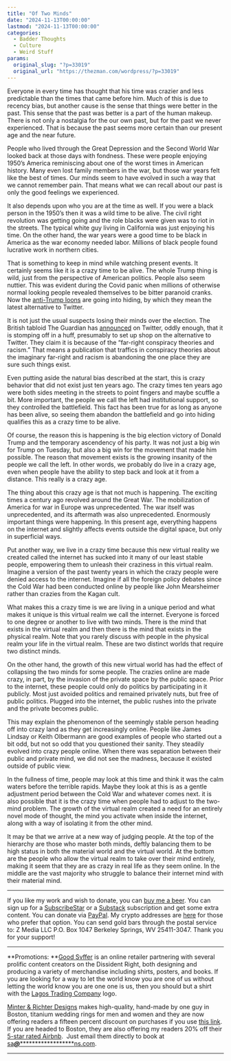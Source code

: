 ```yaml
---
title: "Of Two Minds"
date: "2024-11-13T00:00:00"
lastmod: "2024-11-13T00:00:00"
categories:
  - Badder Thoughts
  - Culture
  - Weird Stuff
params:
  original_slug: "?p=33019"
  original_url: "https://thezman.com/wordpress/?p=33019"
---
```


Everyone in every time has thought that his time was crazier and less
predictable than the times that came before him. Much of this is due to
recency bias, but another cause is the sense that things were better in
the past. This sense that the past was better is a part of the human
makeup. There is not only a nostalgia for the our own past, but for the
past we never experienced. That is because the past seems more certain
than our present age and the near future.

People who lived through the Great Depression and the Second World War
looked back at those days with fondness. These were people enjoying
1950’s America reminiscing about one of the worst times in American
history. Many even lost family members in the war, but those war years
felt like the best of times. Our minds seem to have evolved in such a
way that we cannot remember pain. That means what we can recall about
our past is only the good feelings we experienced.

It also depends upon who you are at the time as well. If you were a
black person in the 1950’s then it was a wild time to be alive. The
civil right revolution was getting going and the role blacks were given
was to riot in the streets. The typical white guy living in California
was just enjoying his time. On the other hand, the war years were a good
time to be black in America as the war economy needed labor. Millions of
black people found lucrative work in northern cities.

That is something to keep in mind while watching present events. It
certainly seems like it is a crazy time to be alive. The whole Trump
thing is wild, just from the perspective of American politics. People
also seem nuttier. This was evident during the Covid panic when millions
of otherwise normal looking people revealed themselves to be bitter
paranoid cranks. Now the
<a href="https://x.com/IanJaeger29/status/1856338845005951425"
rel="noopener" target="_blank">anti-Trump loons</a> are going into
hiding, by which they mean the latest alternative to Twitter.

It is not just the usual suspects losing their minds over the election.
The British tabloid The Guardian has
<a href="https://x.com/guardian/status/1856659228649271588"
rel="noopener" target="_blank">announced</a> on Twitter, oddly enough,
that it is stomping off in a huff, presumably to set up shop on the
alternative to Twitter. They claim it is because of the “far-right
conspiracy theories and racism.” That means a publication that traffics
in conspiracy theories about the imaginary far-right and racism is
abandoning the one place they are sure such things exist.

Even putting aside the natural bias described at the start, this is
crazy behavior that did not exist just ten years ago. The crazy times
ten years ago were both sides meeting in the streets to point fingers
and maybe scuffle a bit. More important, the people we call the left had
institutional support, so they controlled the battlefield. This fact has
been true for as long as anyone has been alive, so seeing them abandon
the battlefield and go into hiding qualifies this as a crazy time to be
alive.

Of course, the reason this is happening is the big election victory of
Donald Trump and the temporary ascendency of his party. It was not just
a big win for Trump on Tuesday, but also a big win for the movement that
made him possible. The reason that movement exists is the growing
insanity of the people we call the left. In other words, we probably do
live in a crazy age, even when people have the ability to step back and
look at it from a distance. This really is a crazy age.

The thing about this crazy age is that not much is happening. The
exciting times a century ago revolved around the Great War. The
mobilization of America for war in Europe was unprecedented. The war
itself was unprecedented, and its aftermath was also unprecedented.
Enormously important things were happening. In this present age,
everything happens on the internet and slightly affects events outside
the digital space, but only in superficial ways.

Put another way, we live in a crazy time because this new virtual
reality we created called the internet has sucked into it many of our
least stable people, empowering them to unleash their craziness in this
virtual realm. Imagine a version of the past twenty years in which the
crazy people were denied access to the internet. Imagine if all the
foreign policy debates since the Cold War had been conducted online by
people like John Mearsheimer rather than crazies from the Kagan cult.

What makes this a crazy time is we are living in a unique period and
what makes it unique is this virtual realm we call the internet.
Everyone is forced to one degree or another to live with two minds.
There is the mind that exists in the virtual realm and then there is the
mind that exists in the physical realm. Note that you rarely discuss
with people in the physical realm your life in the virtual realm. These
are two distinct worlds that require two distinct minds.

On the other hand, the growth of this new virtual world has had the
effect of collapsing the two minds for some people. The crazies online
are made crazy, in part, by the invasion of the private space by the
public space. Prior to the internet, these people could only do politics
by participating in it publicly. Most just avoided politics and remained
privately nuts, but free of public politics. Plugged into the internet,
the public rushes into the private and the private becomes public.

This may explain the phenomenon of the seemingly stable person heading
off into crazy land as they get increasingly online. People like James
Lindsay or Keith Olbermann are good examples of people who started out a
bit odd, but not so odd that you questioned their sanity. They steadily
evolved into crazy people online. When there was separation between
their public and private mind, we did not see the madness, because it
existed outside of public view.

In the fullness of time, people may look at this time and think it was
the calm waters before the terrible rapids. Maybe they look at this is
as a gentle adjustment period between the Cold War and whatever comes
next. it is also possible that it is the crazy time when people had to
adjust to the two-mind problem. The growth of the virtual realm created
a need for an entirely novel mode of thought, the mind you activate when
inside the internet, along with a way of isolating it from the other
mind.

It may be that we arrive at a new way of judging people. At the top of
the hierarchy are those who master both minds, deftly balancing them to
be high status in both the material world and the virtual world. At the
bottom are the people who allow the virtual realm to take over their
mind entirely, making it seem that they are as crazy in real life as
they seem online. In the middle are the vast majority who struggle to
balance their internet mind with their material mind.

------------------------------------------------------------------------

If you like my work and wish to donate, you can
<a href="https://www.buymeacoffee.com/mujolulu" rel="noopener"
target="_blank">buy me a beer</a>. You can sign up for a
<a href="https://www.subscribestar.com/the-z-blog" rel="noopener"
target="_blank">SubscribeStar</a> or a
<a href="https://thedissident.substack.com/" rel="noopener"
target="_blank">Substack</a> subscription and get some extra content.
You can donate via <a
href="https://www.paypal.com/donate/?cmd=_s-xclick&amp;hosted_button_id=UDAS2Q8JYA6CN&amp;source=url"
rel="noopener" target="_blank">PayPal</a>. My crypto addresses are
<a href="https://thezman.com/wordpress/?page_id=22713" rel="noopener"
target="_blank">here</a> for those who prefer that option. You can send
gold bars through the postal service to: Z Media LLC P.O. Box 1047
Berkeley Springs, WV 25411-3047. Thank you for your support!

------------------------------------------------------------------------

**Promotions: **<a href="https://goodsvffer.com/" rel="noopener" target="_blank">Good
Svffer</a> is an online retailer partnering with several prolific
content creators on the Dissident Right, both designing and producing a
variety of merchandise including shirts, posters, and books. If you are
looking for a way to let the world know you are one of us without
letting the world know you are one one is us, then you should but a
shirt with the
<a href="https://goodsvffer.com/products/lagos-trading-company"
rel="noopener" target="_blank">Lagos Trading Company</a> logo.

<a href="https://www.minterandrichterdesigns.com/"
rel="noreferrer nofollow noopener" target="_blank">Minter &amp; Richter
Designs</a> makes high-quality, hand-made by one guy in Boston, titanium
wedding rings for men and women and they are now offering readers a
fifteen percent discount on purchases if you use
<a href="https://www.minterandrichterdesigns.com/discount/ZMAN"
rel="noreferrer nofollow noopener" target="_blank">this link</a>.
<span class="highlight"><span class="colour"><span class="font"><span class="size">If
you are headed to Boston, they are also offering my readers 20% off
their <a
href="https://www.airbnb.com/users/7988017/listings?user_id=7988017&amp;s=3"
rel="noopener noreferrer" target="_blank">5-star rated Airbnb</a>.  Just
email them directly to book at
<a href="mailto:sa***@*********************ns.com"
data-original-string="eySRob7fL/86032BPtiNHA==cb7SRLxC+bwoM2LUcRFKVtr6bWd7VWypB5GkLclIZb2wLG7ENYvHhko5FwCvqtH5UVR"><span
class="apbct-email-encoder"
data-original-string="OsL+KKNcIMEMEi/OERvFug==cb7w7v34WtcNqdmzZdoA3pXz+ezDh/jGLLdCaKHJa8DlwGsRlI/t8ds8J+rsv58n/iz"
title="This contact has been encoded by Anti-Spam by CleanTalk. Click to decode. To finish the decoding make sure that JavaScript is enabled in your browser.">sa<span
class="apbct-blur">***</span>@<span
class="apbct-blur">*********************</span>ns.com</span></a>.</span></span></span></span>

------------------------------------------------------------------------
